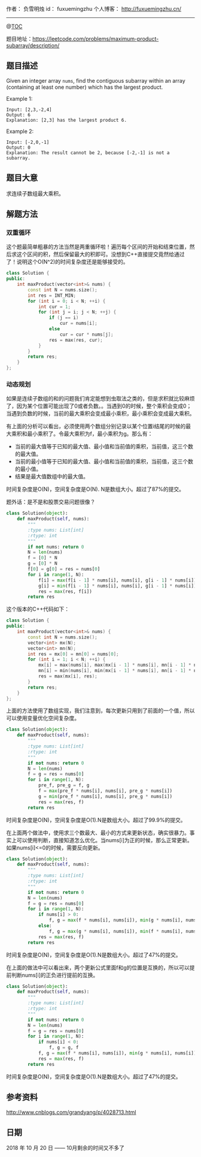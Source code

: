 
作者： 负雪明烛
id：	fuxuemingzhu
个人博客：	http://fuxuemingzhu.cn/

---
@[TOC](目录)

题目地址：https://leetcode.com/problems/maximum-product-subarray/description/


## 题目描述

Given an integer array ``nums``, find the contiguous subarray within an array (containing at least one number) which has the largest product.

Example 1:

    Input: [2,3,-2,4]
    Output: 6
    Explanation: [2,3] has the largest product 6.

Example 2:

    Input: [-2,0,-1]
    Output: 0
    Explanation: The result cannot be 2, because [-2,-1] is not a subarray.


## 题目大意

求连续子数组最大乘积。

## 解题方法

### 双重循环

这个题最简单粗暴的方法当然是两重循环啦！遍历每个区间的开始和结束位置，然后求这个区间的积，然后保留最大的积即可。没想到C++直接提交竟然给通过了！说明这个O(N^2)的时间复杂度还是能够接受的。

```cpp
class Solution {
public:
    int maxProduct(vector<int>& nums) {
        const int N = nums.size();
        int res = INT_MIN;
        for (int i = 0; i < N; ++i) {
            int cur = 1;
            for (int j = i; j < N; ++j) {
                if (j == i)
                    cur = nums[i];
                else 
                    cur = cur * nums[j];
                res = max(res, cur);
            }
        }
        return res;
    }
};
```

### 动态规划

如果是连续子数组的和的问题我们肯定能想到虫取法之类的，但是求积就比较麻烦了，因为某个位置可能出现了0或者负数。。当遇到0的时候，整个乘积会变成0；当遇到负数的时候，当前的最大乘积会变成最小乘积，最小乘积会变成最大乘积。

有上面的分析可以看出，必须使用两个数组分别记录以某个位置i结尾的时候的最大乘积和最小乘积了。令最大乘积为f，最小乘积为g。那么有：

- 当前的最大值等于已知的最大值、最小值和当前值的乘积，当前值，这三个数的最大值。
- 当前的最小值等于已知的最大值、最小值和当前值的乘积，当前值，这三个数的最小值。
- 结果是最大值数组中的最大值。

时间复杂度是O(N)，空间复杂度是O(N). N是数组大小。超过了87%的提交。

题外话：是不是和股票交易问题很像？

```python
class Solution(object):
    def maxProduct(self, nums):
        """
        :type nums: List[int]
        :rtype: int
        """
        if not nums: return 0
        N = len(nums)
        f = [0] * N
        g = [0] * N
        f[0] = g[0] = res = nums[0]
        for i in range(1, N):
            f[i] = max(f[i - 1] * nums[i], nums[i], g[i - 1] * nums[i])
            g[i] = min(f[i - 1] * nums[i], nums[i], g[i - 1] * nums[i])
            res = max(res, f[i])
        return res
```

这个版本的C++代码如下：

```cpp
class Solution {
public:
    int maxProduct(vector<int>& nums) {
        const int N = nums.size();
        vector<int> mx(N);
        vector<int> mn(N);
        int res = mx[0] = mn[0] = nums[0];
        for (int i = 1; i < N; ++i) {
            mx[i] = max(nums[i], max(mx[i - 1] * nums[i], mn[i - 1] * nums[i]));
            mn[i] = min(nums[i], min(mx[i - 1] * nums[i], mn[i - 1] * nums[i]));
            res = max(mx[i], res);
        }
        return res;
    }
};
```

上面的方法使用了数组实现，我们注意到，每次更新只用到了前面的一个值，所以可以使用变量优化空间复杂度。

```python
class Solution(object):
    def maxProduct(self, nums):
        """
        :type nums: List[int]
        :rtype: int
        """
        if not nums: return 0
        N = len(nums)
        f = g = res = nums[0]
        for i in range(1, N):
            pre_f, pre_g = f, g
            f = max(pre_f * nums[i], nums[i], pre_g * nums[i])
            g = min(pre_f * nums[i], nums[i], pre_g * nums[i])
            res = max(res, f)
        return res
```

时间复杂度是O(N)，空间复杂度是O(1).N是数组大小。超过了99.9%的提交。

在上面两个做法中，使用求三个数最大、最小的方式来更新状态，确实很暴力。事实上可以使用判断，直接知道怎么优化。当nums[i]为正的时候，那么正常更新。如果nums[i]<=0的时候，需要反向更新。

```python
class Solution(object):
    def maxProduct(self, nums):
        """
        :type nums: List[int]
        :rtype: int
        """
        if not nums: return 0
        N = len(nums)
        f = g = res = nums[0]
        for i in range(1, N):
            if nums[i] > 0:
                f, g = max(f * nums[i], nums[i]), min(g * nums[i], nums[i])
            else:
                f, g = max(g * nums[i], nums[i]), min(f * nums[i], nums[i])
            res = max(res, f)
        return res
```

时间复杂度是O(N)，空间复杂度是O(1).N是数组大小。超过了47%的提交。

在上面的做法中可以看出来，两个更新公式里面f和g的位置是互换的，所以可以提前判断nums[i]的正负进行提前的互换。

```python
class Solution(object):
    def maxProduct(self, nums):
        """
        :type nums: List[int]
        :rtype: int
        """
        if not nums: return 0
        N = len(nums)
        f = g = res = nums[0]
        for i in range(1, N):
            if nums[i] < 0:
                f, g = g, f
            f, g = max(f * nums[i], nums[i]), min(g * nums[i], nums[i])
            res = max(res, f)
        return res
```

时间复杂度是O(N)，空间复杂度是O(1).N是数组大小。超过了47%的提交。

## 参考资料

http://www.cnblogs.com/grandyang/p/4028713.html


## 日期

2018 年 10 月 20 日 —— 10月剩余的时间又不多了


  [1]: https://www.youtube.com/watch?v=tLxBwSL3lPQ
